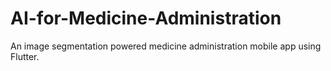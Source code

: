 # AI-for-Medicine-Administration
An image segmentation powered medicine administration mobile app using Flutter.

